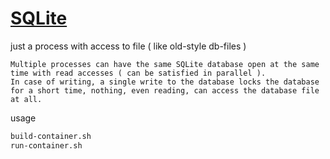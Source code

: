 # [SQLite](https://www.sqlite.org/)
just a process with access to file ( like old-style db-files )
```text
Multiple processes can have the same SQLite database open at the same time with read accesses ( can be satisfied in parallel ).
In case of writing, a single write to the database locks the database for a short time, nothing, even reading, can access the database file at all.
```

usage
```sh
build-container.sh
run-container.sh
```